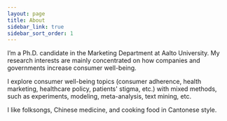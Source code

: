 ```yaml
---
layout: page
title: About
sidebar_link: true
sidebar_sort_order: 1
---
```

I’m a Ph.D. candidate in the Marketing Department at Aalto University. My research interests are mainly concentrated on how companies and governments increase consumer well-being.

I explore consumer well-being topics (consumer adherence, health marketing, healthcare policy, patients' stigma, etc.) with mixed methods, such as experiments, modeling, meta-analysis, text mining, etc.

I like folksongs, Chinese medicine, and cooking food in Cantonese style.
